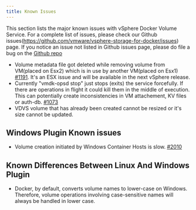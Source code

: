 ```yaml
---
title: Known Issues
---
```


This section lists the major known issues with vSphere Docker Volume Service. For a complete list of issues, please check our Github issues(https://github.com/vmware/vsphere-storage-for-docker/issues) page. If you notice an issue not listed in Github issues page, please do file a bug on the [Github repo](https://github.com/vmware/vsphere-storage-for-docker/issues)

-  Volume metadata file got deleted while removing volume from VM(placed on Esx2) which is in use by another VM(placed on Esx1) [#1191](https://github.com/vmware/vsphere-storage-for-docker/issues/1191). It's an ESX issue and will be available in the next vSphere release.
-  Currently "vmdk-opsd stop" just stops (exits) the service forcefully. If there are operations in flight it could kill them in the middle of execution. This can potentially create inconsistencies in VM attachement, KV files or auth-db. [#1073](https://github.com/vmware/vsphere-storage-for-docker/issues/1073)
- VDVS volume that has already been created cannot be resized or it's size cannot be updated.

## Windows Plugin Known issues

- Volume creation initiated by Windows Container Hosts is slow. [#2010](https://github.com/vmware/vsphere-storage-for-docker/issues/2010)

## Known Differences Between Linux And Windows Plugin
- Docker, by default, converts volume names to lower-case on Windows. Therefore, volume operations involving case-sensitive names will always be handled in lower case.